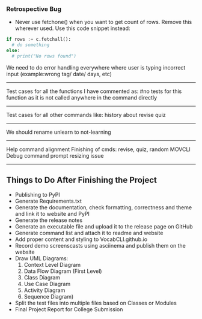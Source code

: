 ### Retrospective Bug

- Never use fetchone() when you want to get count of rows. Remove this wherever used.
Use this code snippet instead:

```py
if rows := c.fetchall():
  # do something
else:
  # print("No rows found")
```

We need to do error handling everywhere where user is typing incorrect input (example:wrong tag/ date/ days, etc)

---

Test cases for all the functions I have commented as:
#no tests for this function as it is not called anywhere in the command directly

---

Test cases for all other commands like:
history
about
revise
quiz

---

We should rename unlearn to not-learning


---

Help command alignment
Finishing of cmds: revise, quiz, random
MOVCLI 
Debug command prompt resizing issue 

---

## Things to Do After Finishing the Project

- Publishing to PyPI
- Generate Requirements.txt
- Generate the documentation, check formatting, correctness and theme and link it to website and PyPI
- Generate the release notes
- Generate an executable file and upload it to the release page on GitHub
- Generate command list and attach it to readme and website
- Add proper content and styling to VocabCLI.github.io
- Record demo screenscasts using asciinema and publish them on the website
- Draw UML Diagrams:
  1. Context Level Diagram
  2. Data Flow Diagram (First Level)
  3. Class Diagram
  4. Use Case Diagram
  5. Activity Diagram
  6. Sequence Diagram)
- Split the test files into multiple files based on Classes or Modules
- Final Project Report for College Submission

